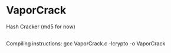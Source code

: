 # VaporCrack
Hash Cracker (md5 for now)
##
Compiling instructions: gcc VaporCrack.c -lcrypto -o VaporCrack
